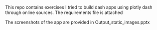 This repo contains exercises I tried to build dash apps using plotly dash through online sources.
The requirements file is attached

The screenshots of the app are provided in Output_static_images.pptx